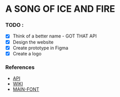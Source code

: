 # A SONG OF ICE AND FIRE

### TODO :
* [X] Think of a better name - GOT THAT API 
* [X] Design the website    
* [X] Create prototype in Figma   
* [X] Create a logo      

### References
- [API](https://anapioficeandfire.com/Documentation)
- [WIKI](https://gameofthrones.fandom.com/wiki/Game_of_Thrones_Wiki)
- [MAIN-FONT]()
